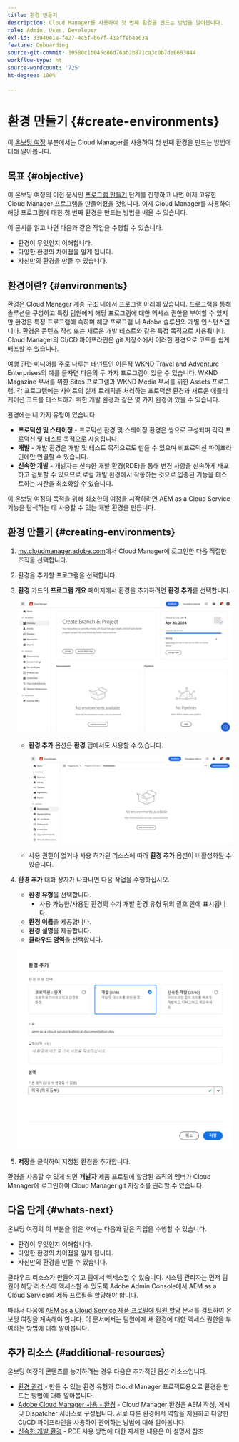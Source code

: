 ```yaml
---
title: 환경 만들기
description: Cloud Manager를 사용하여 첫 번째 환경을 만드는 방법을 알아봅니다.
role: Admin, User, Developer
exl-id: 31940e1e-fe27-4c5f-b67f-41affebea63a
feature: Onboarding
source-git-commit: 10580c1b045c86d76ab2b871ca3c0b7de6683044
workflow-type: ht
source-wordcount: '725'
ht-degree: 100%

---
```


# 환경 만들기 {#create-environments}

이 [온보딩 여정](overview.md) 부분에서는 Cloud Manager를 사용하여 첫 번째 환경을 만드는 방법에 대해 알아봅니다.

## 목표 {#objective}

이 온보딩 여정의 이전 문서인 [프로그램 만들기](create-program.md) 단계를 진행하고 나면 이제 고유한 Cloud Manager 프로그램을 만들어졌을 것입니다. 이제 Cloud Manager를 사용하여 해당 프로그램에 대한 첫 번째 환경을 만드는 방법을 배울 수 있습니다.

이 문서를 읽고 나면 다음과 같은 작업을 수행할 수 있습니다.

* 환경이 무엇인지 이해합니다.
* 다양한 환경의 차이점을 알게 됩니다.
* 자신만의 환경을 만들 수 있습니다.

## 환경이란? {#environments}

환경은 Cloud Manager 계층 구조 내에서 프로그램 아래에 있습니다. 프로그램을 통해 솔루션을 구성하고 특정 팀원에게 해당 프로그램에 대한 액세스 권한을 부여할 수 있지만 환경은 특정 프로그램에 속하며 해당 프로그램 내 Adobe 솔루션의 개별 인스턴스입니다. 환경은 콘텐츠 작성 또는 새로운 개발 테스트와 같은 특정 목적으로 사용됩니다. Cloud Manager의 CI/CD 파이프라인은 git 저장소에서 이러한 환경으로 코드를 쉽게 배포할 수 있습니다.

여행 관련 미디어를 주로 다루는 테넌트인 이론적 WKND Travel and Adventure Enterprises의 예를 들자면 다음의 두 가지 프로그램이 있을 수 있습니다. WKND Magazine 부서를 위한 Sites 프로그램과 WKND Media 부서를 위한 Assets 프로그램. 각 프로그램에는 사이트의 실제 트래픽을 처리하는 프로덕션 환경과 새로운 애플리케이션 코드를 테스트하기 위한 개발 환경과 같은 몇 가지 환경이 있을 수 있습니다.

환경에는 네 가지 유형이 있습니다.

* **프로덕션 및 스테이징** - 프로덕션 환경 및 스테이징 환경은 쌍으로 구성되며 각각 프로덕션 및 테스트 목적으로 사용됩니다.
* **개발** - 개발 환경은 개발 및 테스트 목적으로도 만들 수 있으며 비프로덕션 파이프라인에만 연결할 수 있습니다.
* **신속한 개발** - 개발자는 신속한 개발 환경(RDE)을 통해 변경 사항을 신속하게 배포하고 검토할 수 있으므로 로컬 개발 환경에서 작동하는 것으로 입증된 기능을 테스트하는 시간을 최소화할 수 있습니다.

이 온보딩 여정의 목적을 위해 최소한의 여정을 시작하려면 AEM as a Cloud Service 기능을 탐색하는 데 사용할 수 있는 개발 환경을 만듭니다.

## 환경 만들기 {#creating-environments}

1. [my.cloudmanager.adobe.com](https://my.cloudmanager.adobe.com/)에서 Cloud Manager에 로그인한 다음 적절한 조직을 선택합니다.

1. 환경을 추가할 프로그램을 선택합니다.

1. **환경** 카드의 **프로그램 개요** 페이지에서 환경을 추가하려면 **환경 추가**&#x200B;를 선택합니다.

   ![환경 카드](/help/implementing/cloud-manager/assets/no-environments.png)

   * **환경 추가** 옵션은 **환경** 탭에서도 사용할 수 있습니다.

     ![환경 탭](/help/implementing/cloud-manager/assets/environments-tab.png)

   * 사용 권한이 없거나 사용 허가된 리소스에 따라 **환경 추가** 옵션이 비활성화될 수 있습니다.

1. **환경 추가** 대화 상자가 나타나면 다음 작업을 수행하십시오.

   * **환경 유형**&#x200B;을 선택합니다.
      * 사용 가능한/사용된 환경의 수가 개발 환경 유형 뒤의 괄호 안에 표시됩니다.
   * **환경 이름**&#x200B;을 제공합니다.
   * **환경 설명**&#x200B;을 제공합니다.
   * **클라우드 영역**&#x200B;을 선택합니다.

   ![환경 추가 대화 상자](/help/implementing/cloud-manager/assets/add-environment2.png)

1. **저장**&#x200B;을 클릭하여 지정된 환경을 추가합니다.

환경을 사용할 수 있게 되면 **개발자** 제품 프로필에 할당된 조직의 멤버가 Cloud Manager에 로그인하여 Cloud Manager git 저장소를 관리할 수 있습니다.

## 다음 단계 {#whats-next}

온보딩 여정의 이 부분을 읽은 후에는 다음과 같은 작업을 수행할 수 있습니다.

* 환경이 무엇인지 이해합니다.
* 다양한 환경의 차이점을 알게 됩니다.
* 자신만의 환경을 만들 수 있습니다.

클라우드 리소스가 만들어지고 팀에서 액세스할 수 있습니다. 시스템 관리자는 먼저 팀원이 해당 리소스에 액세스할 수 있도록 Adobe Admin Console에서 AEM as a Cloud Service의 제품 프로필을 할당해야 합니다.

따라서 다음에 [AEM as a Cloud Service 제품 프로필에 팀원 할당](assign-profiles-aem.md) 문서를 검토하여 온보딩 여정을 계속해야 합니다. 이 문서에서는 팀원에게 새 환경에 대한 액세스 권한을 부여하는 방법에 대해 알아봅니다.

## 추가 리소스 {#additional-resources}

온보딩 여정의 콘텐츠를 능가하려는 경우 다음은 추가적인 옵션 리소스입니다.

* [환경 관리](/help/implementing/cloud-manager/manage-environments.md) - 만들 수 있는 환경 유형과 Cloud Manager 프로젝트용으로 환경을 만드는 방법에 대해 알아봅니다.
* [Adobe Cloud Manager 사용 - 환경](https://experienceleague.adobe.com/docs/experience-manager-learn/cloud-service/cloud-manager/environments.html) - Cloud Manager 환경은 AEM 작성, 게시 및 Dispatcher 서비스로 구성됩니다. 서로 다른 환경에서 역할을 지원하고 다양한 CI/CD 파이프라인을 사용하여 관여하는 방법에 대해 알아봅니다.
* [신속한 개발 환경](/help/implementing/developing/introduction/rapid-development-environments.md) - RDE 사용 방법에 대한 자세한 내용은 이 설명서 참조
<!-- ERROR: Not Found (HTTP error 404) * [AEM Champion Tips and Tricks - Cloud Manager Environment Types](https://experienceleague.adobe.com/docs/experience-manager-learn/cloud-service/expert-resources/aem-champions/environment-types.md) - Watch this video for an overview of Cloud Manager environment types from an AEM champion. -->


